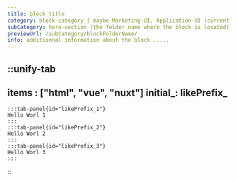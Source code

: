 ```yaml
---
title: block title
category: block-category { maybe Marketing-UI, Application-UI (currently there's only sidebars and navbars)}
subCategory: hero-section (the folder name where the block is located)
previewUrl: /subCategory/blockFolderName/
info: additionnal information about the block .....
---
```

::unify-tab
---
items : ["html", "vue", "nuxt"]
initial_: likePrefix_
---

    :::tab-panel{id="likePrefix_1"}
    Hello Worl 1
    :::
    :::tab-panel{id="likePrefix_2"}
    Hello Worl 2
    :::
    :::tab-panel{id="likePrefix_3"}
    Hello Worl 3
    :::
::